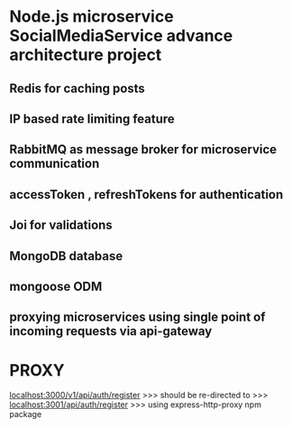 # Node.js microservice SocialMediaService advance architecture project
## Redis for caching posts
## IP based rate limiting feature
## RabbitMQ as message broker for microservice communication
## accessToken , refreshTokens for authentication
## Joi for validations
## MongoDB database
## mongoose ODM
## proxying microservices using single point of incoming requests via api-gateway

# PROXY 
[localhost:3000/v1/api/auth/register](link)  >>> should be re-directed to >>> 
[localhost:3001/api/auth/register](link) >>> using express-http-proxy npm package
